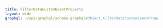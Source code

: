 ```yaml
---
title: FilterDataCustomEventProperty
layout: wide
graphql: ~/api/graphql/schema.graphql#Object.FilterDataCustomEventProperty
---
```


